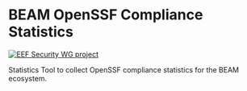<!--
SPDX-FileCopyrightText: 2025 Erlang Ecosystem Foundation
SPDX-License-Identifier: Apache-2.0
-->

# BEAM OpenSSF Compliance Statistics

[![EEF Security WG project](https://img.shields.io/badge/EEF-Security-black)](https://github.com/erlef/security-wg)

Statistics Tool to collect OpenSSF compliance statistics for the BEAM ecosystem.